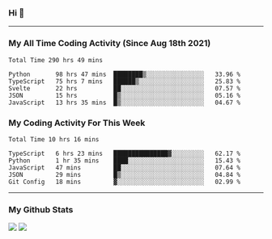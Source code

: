 ### Hi 🙂

---

### My All Time Coding Activity (Since Aug 18th 2021)
<!--START_SECTION:waka-all-->
```text
Total Time 290 hrs 49 mins

Python       98 hrs 47 mins  ████████▒░░░░░░░░░░░░░░░░   33.96 % 
TypeScript   75 hrs 7 mins   ██████▒░░░░░░░░░░░░░░░░░░   25.83 % 
Svelte       22 hrs          ██░░░░░░░░░░░░░░░░░░░░░░░   07.57 % 
JSON         15 hrs          █▒░░░░░░░░░░░░░░░░░░░░░░░   05.16 % 
JavaScript   13 hrs 35 mins  █▒░░░░░░░░░░░░░░░░░░░░░░░   04.67 % 
```
<!--END_SECTION:waka-all-->

### My Coding Activity For This Week
<!--START_SECTION:waka-week-->
```text
Total Time 10 hrs 16 mins

TypeScript   6 hrs 23 mins   ███████████████▓░░░░░░░░░   62.17 % 
Python       1 hr 35 mins    ████░░░░░░░░░░░░░░░░░░░░░   15.43 % 
JavaScript   47 mins         ██░░░░░░░░░░░░░░░░░░░░░░░   07.64 % 
JSON         29 mins         █▒░░░░░░░░░░░░░░░░░░░░░░░   04.84 % 
Git Config   18 mins         ▓░░░░░░░░░░░░░░░░░░░░░░░░   02.99 % 
```
<!--END_SECTION:waka-week-->

---

### My Github Stats
[![](https://github-readme-stats.vercel.app/api?username=eroxl&count_private=true&show_icons=true&include_all_commits=true&theme=onedark)](#)
[![](https://github-readme-streak-stats.herokuapp.com/?theme=onedark&user=eroxl)](#)
